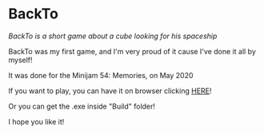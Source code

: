 # BackTo
*BackTo is a short game about a cube looking for his spaceship*



BackTo was my first game, and I'm very proud of it cause I've done it all by myself!

It was done for the Minijam 54: Memories, on May 2020



If you want to play, you can have it on browser clicking [HERE](https://mich4.itch.io/backto)!

Or you can get the .exe inside "Build" folder!

I hope you like it!
